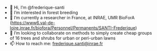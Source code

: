 - 👋 Hi, I’m @frederique-santi
- 👀 I’m interested in forest breeding
- 🌱 I’m currently a researcher in France, at INRAE, UMR BioForA (https://www6.val-de-loire.inrae.fr/biofora/Personnel/Permanents/SANTI-Frederique)
- 💞️ I’m looking to collaborate on methods to simply create cheap groups of 16 trees and shrubs for urban or peri-urban lawns
- 📫 How to reach me: frederique.santi@inrae.fr

<!---
frederique-santi/frederique-santi is a ✨ special ✨ repository because its `README.md` (this file) appears on your GitHub profile.
You can click the Preview link to take a look at your changes.
--->
